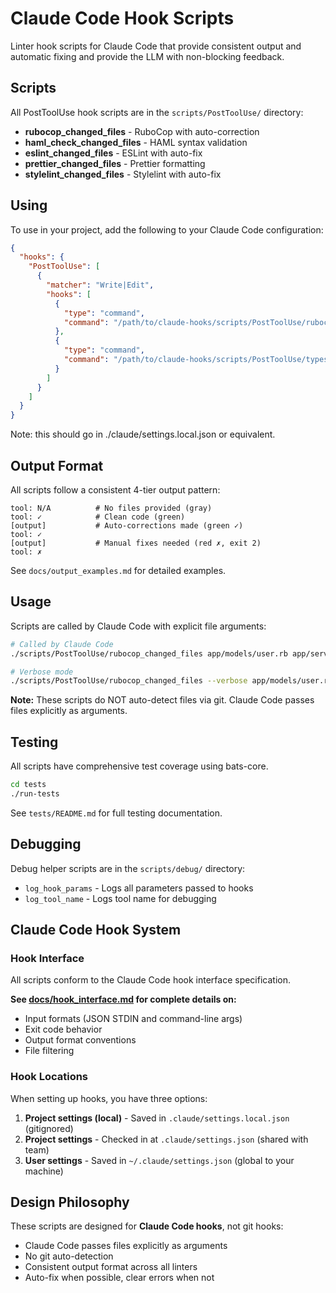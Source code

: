 # Claude Code Hook Scripts

Linter hook scripts for Claude Code that provide consistent output and
automatic fixing and provide the LLM with non-blocking feedback.

## Scripts

All PostToolUse hook scripts are in the `scripts/PostToolUse/` directory:

- **rubocop_changed_files** - RuboCop with auto-correction
- **haml_check_changed_files** - HAML syntax validation
- **eslint_changed_files** - ESLint with auto-fix
- **prettier_changed_files** - Prettier formatting
- **stylelint_changed_files** - Stylelint with auto-fix

## Using

To use in your project, add the following to your Claude Code configuration:

```json
{
  "hooks": {
    "PostToolUse": [
      {
        "matcher": "Write|Edit",
        "hooks": [
          {
            "type": "command",
            "command": "/path/to/claude-hooks/scripts/PostToolUse/rubocop_changed_files"
          },
          {
            "type": "command",
            "command": "/path/to/claude-hooks/scripts/PostToolUse/typescript_check_changed_files"
          }
        ]
      }
    ]
  }
}
```

Note: this should go in ./claude/settings.local.json or equivalent.


## Output Format

All scripts follow a consistent 4-tier output pattern:

```
tool: N/A          # No files provided (gray)
tool: ✓            # Clean code (green)
[output]           # Auto-corrections made (green ✓)
tool: ✓
[output]           # Manual fixes needed (red ✗, exit 2)
tool: ✗
```

See `docs/output_examples.md` for detailed examples.

## Usage

Scripts are called by Claude Code with explicit file arguments:

```bash
# Called by Claude Code
./scripts/PostToolUse/rubocop_changed_files app/models/user.rb app/services/processor.rb

# Verbose mode
./scripts/PostToolUse/rubocop_changed_files --verbose app/models/user.rb
```

**Note:** These scripts do NOT auto-detect files via git. Claude Code passes files explicitly as arguments.

## Testing

All scripts have comprehensive test coverage using bats-core.

```bash
cd tests
./run-tests
```

See `tests/README.md` for full testing documentation.

## Debugging

Debug helper scripts are in the `scripts/debug/` directory:

- `log_hook_params` - Logs all parameters passed to hooks
- `log_tool_name` - Logs tool name for debugging

## Claude Code Hook System

### Hook Interface

All scripts conform to the Claude Code hook interface specification.

**See [docs/hook_interface.md](docs/hook_interface.md) for complete details on:**
- Input formats (JSON STDIN and command-line args)
- Exit code behavior
- Output format conventions
- File filtering

### Hook Locations

When setting up hooks, you have three options:

1. **Project settings (local)** - Saved in `.claude/settings.local.json` (gitignored)
2. **Project settings** - Checked in at `.claude/settings.json` (shared with team)
3. **User settings** - Saved in `~/.claude/settings.json` (global to your machine)

## Design Philosophy

These scripts are designed for **Claude Code hooks**, not git hooks:
- Claude Code passes files explicitly as arguments
- No git auto-detection
- Consistent output format across all linters
- Auto-fix when possible, clear errors when not
